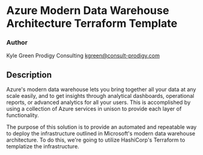 # Azure Modern Data Warehouse Architecture Terraform Template
### Author
Kyle Green
Prodigy Consulting
kgreen@consult-prodigy.com
## Description
Azure's modern data warehouse lets you bring together all your data at any scale easily, and to get insights through analytical dashboards, operational reports, or advanced analytics for all your users. This is accomplished by using a collection of Azure services in unison to provide each layer of functionality. 

The purpose of this solution is to provide an automated and repeatable way to deploy the infrastructure outlined in Microsoft's modern data warehouse architecture. To do this, we're going to utilize HashiCorp's Terraform to templatize the infrastructure. 